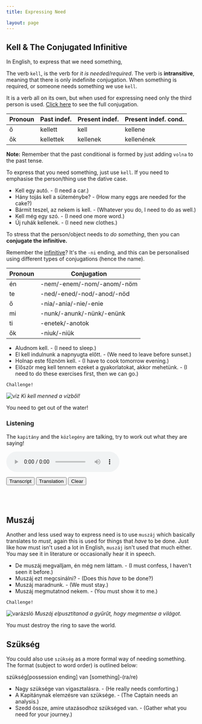 ```yaml
---
title: Expressing Need

layout: page
---
```


## Kell & The Conjugated Infinitive

In English, to express that we need something, 

The verb `kell`, is the verb for *it is needed/required*. The verb is **intransitive**, meaning that there is only indefinite conjugation. When something is required, or someone needs something we use `kell`.

It is a verb all on its own, but when used for expressing need only the third person is used. [Click here](https://cooljugator.com/hu/kell) to see the full conjugation.

| Pronoun | Past indef. | Present indef. | Present indef. cond. |
|---------|-------------|----------------|----------------------|
| ő       | kellett     | kell           | kellene              |
| ők      | kellettek   | kellenek       | kellenének           |

**Note:** Remember that the past conditional is formed by just adding `volna` to the past tense.

To express that you need something, just use `kell`. If you need to emphasise the person/thing use the dative case. 

* Kell egy autó. - (I need a car.)
* Hány tojás kell a süteménybe? - (How many eggs are needed for the cake?)
* Bármit teszel, az nekem is kell. - (Whatever you do, I need to do as well.)
* Kell még egy szó. - (I need one more word.)
* Új ruhák kellenek. - (I need new clothes.)

To stress that the person/object needs to *do something*, then you can **conjugate the infinitive.**

Remember the [infinitive](https://magyartanulas.github.io/infinitive_negation/)? It's the `-ni` ending, and this can be personalised using different types of conjugations (hence the name).

| Pronoun | Conjugation                |
|---------|----------------------------|
| én      | -nem/-enem/-nom/-anom/-nöm |
| te      | -ned/-ened/-nod/-anod/-nöd |
| ő       | -nia/-ania/-nie/-enie      |
| mi      | -nunk/-anunk/-nünk/-enünk  |
| ti      | -enetek/-anotok            |
| ők      | -niuk/-niük                |

* Aludnom kell. - (I need to sleep.)
* El kell indulnunk a napnyugta előtt. - (We need to leave before sunset.)
* Holnap este főznöm kell. - (I have to cook tomorrow evening.)
* Először meg kell tennem ezeket a gyakorlatokat, akkor mehetünk. - (I need to do these exercises first, then we can go.)

`Challenge!`

![víz](https://magyartanulas.github.io/public/víz.png)
*Ki kell menned a vízből!*

<span class="spoiler">You need to get out of the water!</span>

### Listening

The `kapitány` and the `közlegény` are talking, try to work out what they are saying!

<audio controls><source src="https://magyartanulas.github.io/public/code.mp3" type="audio/mpeg">Your browser does not support the audio element.</audio>

<script type = "text/javascript">

function check_reveal(button) {
    
    var hun = document.getElementById("transcript");
    var eng = document.getElementById("translation");
    var none = document.getElementById("none");
 
    if (button === 'transcript') {
        
        if (hun.style.display === "none" && eng.style.display === "none") {
            none.style.display = "none";
            hun.style.display = "block";
        }else if (hun.style.display === "none" && eng.style.display === "block") {
            none.style.display = "none";
            eng.style.display = "none";
            hun.style.display = "block";
        }
    }else if (button === 'translation')
 
        if (eng.style.display === "none" && hun.style.display === "none") {
            none.style.display = "none";
            eng.style.display = "block";
        }else if (eng.style.display === "none" && hun.style.display === "block") {
            none.style.display = "none";
            hun.style.display = "none";
            eng.style.display = "block";
        }
}

function clearAll() {

    var hun = document.getElementById("transcript");
    var eng = document.getElementById("translation");
    hun.style.display = "none";
    eng.style.display = "none";
    none.style.display = "block";
}

</script>

<span>
<button type="button" onclick="check_reveal('transcript')">Transcript</button>
<button type="button" onclick="check_reveal('translation')">Translation</button>
<button type="button" onclick="clearAll()">Clear</button>
</span>

<div id = "transcript" style ="display:none">
Kapitány: Helyzet?<br/>
Közlegény: Nem rózsás Kapitány! Nem tudom a kódot!<br/> 
Kapitány: Nem kell kifogás! Eredmény kell!<br/>
</div>

<div id = "translation" style ="display:none">
Kapitány: Situation?<br/>
Közlegény: It isn't rosy Captain! I don't know the code!<br/>
Kapitány: I don't need an excuse! I need a result!<br/>
</div>

<div id = "none" style ="display:block">
<br/>
<br/>
<br/>
</div>

## Muszáj

Another and less used way to express need is to use `muszáj` which basically translates to *must*, again this is used for things that *have* to be done. Just like how must isn't used a lot in English, `muszáj` isn't used that much either. You may see it in literature or occasionally hear it in speech.

* De muszáj megvalljam, én még nem láttam. - (I must confess, I haven't seen it before.)
* Muszáj ezt megcsinálni? - (Does this *have* to be done?)
* Muszáj maradnunk. - (We must stay.)
* Muszáj megmutatnod nekem. - (You must show it to me.)

`Challenge!`

![varázsló](https://magyartanulas.github.io/public/varázsló.png)
*Muszáj elpusztítanod a gyűrűt, hogy megmentse a világot.*

<span class="spoiler">You must destroy the ring to save the world.</span>

## Szükség

You could also use `szükség` as a more formal way of needing something. The format (subject to word order) is outlined below:

szükség[possession ending] van [something]-(ra/re)

* Nagy szüksége van vigasztalásra. - (He really needs comforting.)
* A Kapitánynak elemzésre van szüksége. - (The Captain needs an analysis.)
* Szedd össze, amire utazásodhoz szükséged van. - (Gather what you need for your journey.)
